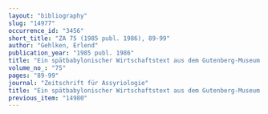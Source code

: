 ```yaml
---
layout: "bibliography"
slug: "14977"
occurrence_id: "3456"
short_title: "ZA 75 (1985 publ. 1986), 89-99"
author: "Gehlken, Erlend"
publication_year: "1985 publ. 1986"
title: "Ein spätbabylonischer Wirtschaftstext aus dem Gutenberg-Museum in Mainz"
volume_no_: "75"
pages: "89-99"
journal: "Zeitschrift für Assyriologie"
title: "Ein spätbabylonischer Wirtschaftstext aus dem Gutenberg-Museum in Mainz"
previous_item: "14980"
---
```

